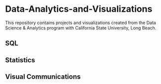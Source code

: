 # Data-Analytics-and-Visualizations

This repository contains projects and visualizations created from the Data Science & Analytics program with California State University, Long Beach.

## SQL

## Statistics

## Visual Communications
